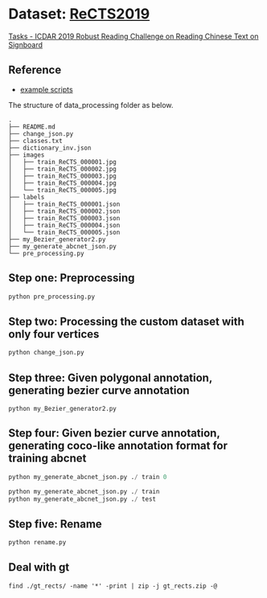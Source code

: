 # Dataset: [ReCTS2019](https://rrc.cvc.uab.es/?ch=12&com=introduction)

[Tasks - ICDAR 2019 Robust Reading Challenge on Reading Chinese Text on Signboard](https://rrc.cvc.uab.es/?ch=12&com=tasks)

## Reference

  - [example scripts](https://universityofadelaide.box.com/s/fo7odnmqe370btm7sdotqve1c0zsu8p3)


The structure of data_processing folder as below.

```
.
├── README.md
├── change_json.py
├── classes.txt
├── dictionary_inv.json
├── images
│   ├── train_ReCTS_000001.jpg
│   ├── train_ReCTS_000002.jpg
│   ├── train_ReCTS_000003.jpg
│   ├── train_ReCTS_000004.jpg
│   └── train_ReCTS_000005.jpg
├── labels
│   ├── train_ReCTS_000001.json
│   ├── train_ReCTS_000002.json
│   ├── train_ReCTS_000003.json
│   ├── train_ReCTS_000004.json
│   └── train_ReCTS_000005.json
├── my_Bezier_generator2.py
├── my_generate_abcnet_json.py
└── pre_processing.py
```

## Step one: Preprocessing

```python
python pre_processing.py
```


## Step two: Processing the custom dataset with only four vertices

```python
python change_json.py
```


## Step three: Given polygonal annotation, generating bezier curve annotation

```pyhon
python my_Bezier_generator2.py
```


## Step four: Given bezier curve annotation, generating coco-like annotation format for training abcnet
    
```python
python my_generate_abcnet_json.py ./ train 0

python my_generate_abcnet_json.py ./ train 
python my_generate_abcnet_json.py ./ test
```
    

## Step five: Rename
    
```python
python rename.py
```



## Deal with gt

```shell
find ./gt_rects/ -name '*' -print | zip -j gt_rects.zip -@
```
